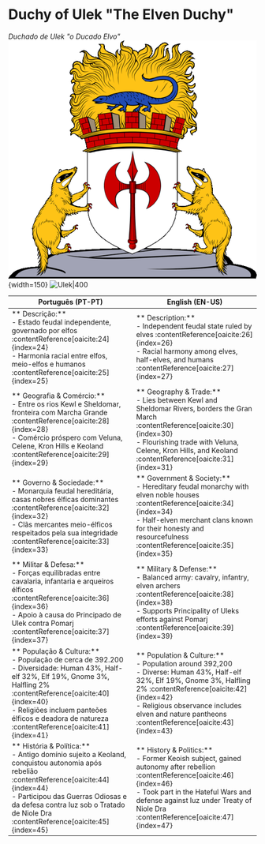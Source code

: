 #  Duchy of Ulek "The Elven Duchy"
*Duchado de Ulek "o Ducado Elvo"*
![coast_of_arms_ulek](../../../../../assets/location/coast_of_arms_ulek.png){width=150}
![Ulek|400](ulek.png)

| **Português (PT-PT)** | **English (EN-US)** |
|----------------------|---------------------|
| ** Descrição:**<br> - Estado feudal independente, governado por elfos :contentReference[oaicite:24]{index=24}<br> - Harmonia racial entre elfos, meio-elfos e humanos :contentReference[oaicite:25]{index=25} | ** Description:**<br> - Independent feudal state ruled by elves :contentReference[oaicite:26]{index=26}<br> - Racial harmony among elves, half-elves, and humans :contentReference[oaicite:27]{index=27} |
| ** Geografia & Comércio:**<br> - Entre os rios Kewl e Sheldomar, fronteira com Marcha Grande :contentReference[oaicite:28]{index=28}<br> - Comércio próspero com Veluna, Celene, Kron Hills e Keoland :contentReference[oaicite:29]{index=29} | ** Geography & Trade:**<br> - Lies between Kewl and Sheldomar Rivers, borders the Gran March :contentReference[oaicite:30]{index=30}<br> - Flourishing trade with Veluna, Celene, Kron Hills, and Keoland :contentReference[oaicite:31]{index=31} |
| ** Governo & Sociedade:**<br> - Monarquia feudal hereditária, casas nobres élficas dominantes :contentReference[oaicite:32]{index=32}<br> - Clãs mercantes meio-élficos respeitados pela sua integridade :contentReference[oaicite:33]{index=33} | ** Government & Society:**<br> - Hereditary feudal monarchy with elven noble houses :contentReference[oaicite:34]{index=34}<br> - Half-elven merchant clans known for their honesty and resourcefulness :contentReference[oaicite:35]{index=35} |
| ** Militar & Defesa:**<br> - Forças equilibradas entre cavalaria, infantaria e arqueiros élficos :contentReference[oaicite:36]{index=36}<br> - Apoio à causa do Principado de Ulek contra Pomarj :contentReference[oaicite:37]{index=37} | ** Military & Defense:**<br> - Balanced army: cavalry, infantry, elven archers :contentReference[oaicite:38]{index=38}<br> - Supports Principality of Uleks efforts against Pomarj :contentReference[oaicite:39]{index=39} |
| ** População & Cultura:**<br> - População de cerca de 392.200<br> - Diversidade: Human 43%, Half-elf 32%, Elf 19%, Gnome 3%, Halfling 2% :contentReference[oaicite:40]{index=40}<br> - Religiões incluem panteões élficos e deadora de natureza :contentReference[oaicite:41]{index=41} | ** Population & Culture:**<br> - Population around 392,200<br> - Diverse: Human 43%, Half-elf 32%, Elf 19%, Gnome 3%, Halfling 2% :contentReference[oaicite:42]{index=42}<br> - Religious observance includes elven and nature pantheons :contentReference[oaicite:43]{index=43} |
| ** História & Política:**<br> - Antigo domínio sujeito a Keoland, conquistou autonomia após rebelião :contentReference[oaicite:44]{index=44}<br> - Participou das Guerras Odiosas e da defesa contra Iuz sob o Tratado de Niole Dra :contentReference[oaicite:45]{index=45} | ** History & Politics:**<br> - Former Keoish subject, gained autonomy after rebellion :contentReference[oaicite:46]{index=46}<br> - Took part in the Hateful Wars and defense against Iuz under Treaty of Niole Dra :contentReference[oaicite:47]{index=47} |





